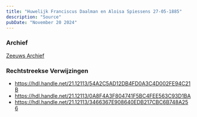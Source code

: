 ```yaml
---
title: "Huwelijk Franciscus Daalman en Aloisa Spiessens 27-05-1885"
description: "Source"
pubDate: "November 20 2024"
---
```


### Archief
[Zeeuws Archief](https://www.zeeuwsarchief.nl/)

### Rechtstreekse Verwijzingen
- https://hdl.handle.net/21.12113/54A2C5AD12DB4FD0A3C4D002FE94C21B
- https://hdl.handle.net/21.12113/0A8F4A3F804741F5BC4FEE563C93D1BA
- https://hdl.handle.net/21.12113/3466367E908640EDB217CBC6B748A256